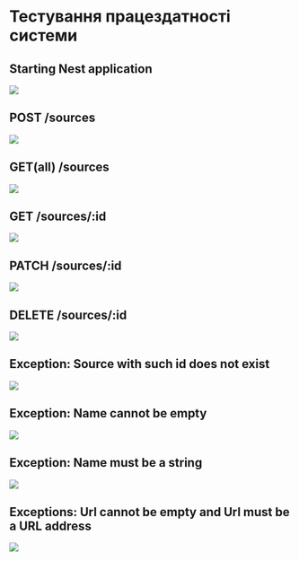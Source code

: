 # Тестування працездатності системи

## Starting Nest application

<p>
  <img src="./media/app-start.png">
</p>

## POST /sources

<p>
  <img src="./media/post-postman.png">
</p>

## GET(all) /sources

<p>
  <img src="./media/get-all-postman.png">
</p>

## GET /sources/:id

<p>
  <img src="./media/get-postman.png">
</p>

## PATCH /sources/:id

<p>
  <img src="./media/patch-postman.png">
</p>

## DELETE /sources/:id

<p>
  <img src="./media/delete-postman.png">
</p>

## Exception: Source with such id does not exist

<p>
  <img src="./media/source-id-exception.png">
</p>

## Exception: Name cannot be empty

<p>
  <img src="./media/empty-name-exception.png">
</p>

## Exception: Name must be a string

<p>
  <img src="./media/name-not-string-exception.png">
</p>

## Exceptions: Url cannot be empty and Url must be a URL address

<p>
  <img src="./media/invalid-url-exceptions.png">
</p>
